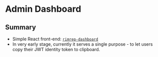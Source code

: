 # Admin Dashboard

## Summary

- Simple React front-end: [`rimrep-dashboard`](https://github.com/gbr-dms/rimrep-dashboard)
- In very early stage, currently it serves a single purpose - to let users copy their JWT identity token to clipboard.
